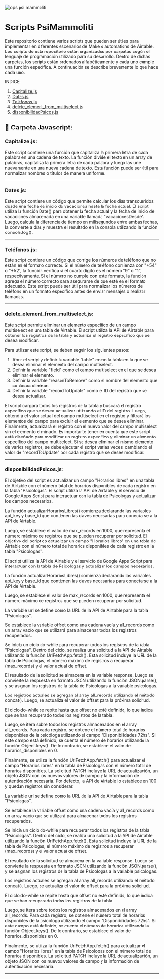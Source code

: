 ![ops psi mammoliti](https://user-images.githubusercontent.com/66747959/231828975-ab0754ac-d29d-451a-83b6-228dad38be92.jpg)
# Scripts PsiMammoliti
Este repositorio contiene varios scripts que pueden ser útiles para implementar en diferentes escenarios de Make o automations de Airtable. Los scripts de este repositorio están organizados por carpetas según el lenguaje de programación utilizado para su desarrollo. Dentro de dichas carpetas, los scripts están ordenados alfabéticamente y cada uno cumple una función específica. A continuación se describe brevemente lo que hace cada uno.

INDICE:
<br> 
1. [Capitalize.js](https://github.com/arielcazzulino/scripts-psimammoliti/edit/main/README.md#capitalizejs)
2. [Dates.js](https://github.com/arielcazzulino/scripts-psimammoliti/edit/main/README.md#datesjs) 
3. [Teléfonos.js](https://github.com/arielcazzulino/scripts-psimammoliti/edit/main/README.md#tel%C3%A9fonosjs)
4. [delete_element_from_multiselect.js](https://github.com/arielcazzulino/scripts-psimammoliti/edit/main/README.md#delete_element_from_multiselectjs)
5. [disponibilidadPsicos.js](https://github.com/arielcazzulino/scripts-psimammoliti/edit/main/README.md#disponibilidadpsicosjs)

## 📁 Carpeta Javascript:

### Capitalize.js:
Este script contiene una función que capitaliza la primera letra de cada palabra en una cadena de texto. La función divide el texto en un array de palabras, capitaliza la primera letra de cada palabra y luego las une nuevamente en una nueva cadena de texto. Esta función puede ser útil para normalizar nombres o títulos de manera uniforme.<hr>

### Dates.js:
Este script contiene un código que permite calcular los días transcurridos desde una fecha de inicio de vacaciones hasta la fecha actual. El script utiliza la función Date() para obtener la fecha actual y la fecha de inicio de vacaciones almacenada en una variable llamada "vacacionesDesde". Luego, calcula la diferencia de tiempo en milisegundos entre ambas fechas, la convierte a días y muestra el resultado en la consola utilizando la función console.log().<hr>

### Teléfonos.js:
Este script contiene un código que corrige los números de teléfono que no están en el formato correcto. Si el número de teléfono comienza con "+54" o "+52", la función verifica si el cuarto dígito es el número "9" o "1", respectivamente. Si el número no cumple con este formato, la función agrega el número correcto para asegurarse de que esté en el formato adecuado. Este script puede ser útil para normalizar los números de teléfono en un formato específico antes de enviar mensajes o realizar llamadas.<hr>

### delete_element_from_multiselect.js:
Este script permite eliminar un elemento específico de un campo multiselect en una tabla de Airtable. El script utiliza la API de Airtable para obtener los registros de la tabla y actualiza el registro específico que se desea modificar.

Para utilizar este script, se deben seguir los siguientes pasos:

1. Abrir el script y definir la variable "table" como la tabla en la que se desea eliminar el elemento del campo multiselect.
2. Definir la variable "field" como el campo multiselect en el que se desea eliminar el elemento.
3. Definir la variable "reasonToRemove" como el nombre del elemento que se desea eliminar.
4. Definir la variable "recordToUpdate" como el ID del registro que se desea actualizar.

El script cargará todos los registros de la tabla y buscará el registro específico que se desea actualizar utilizando el ID del registro. Luego, obtendrá el valor actual del campo multiselect en el registro y filtrará los elementos del campo para excluir el elemento que se desea eliminar. Finalmente, actualizará el registro con el nuevo valor del campo multiselect sin el elemento eliminado. Es importante tener en cuenta que este script está diseñado para modificar un registro específico y eliminar un elemento específico del campo multiselect. Si se desea eliminar el mismo elemento de varios registros, se debe ejecutar el script varias veces, cambiando el valor de "recordToUpdate" por cada registro que se desee modificar.<hr>

### disponibilidadPsicos.js:

El objetivo del script es actualizar un campo "Horarios libres" en una tabla de Airtable con el número total de horarios disponibles de cada registro en la tabla "Psicologas". El script utiliza la API de Airtable y el servicio de Google Apps Script para interactuar con la tabla de Psicologas y actualizar los campos necesarios.

La función actualizarHorariosLibres() comienza declarando las variables api_key y base_id que contienen las claves necesarias para conectarse a la API de Airtable.

Luego, se establece el valor de max_records en 1000, que representa el número máximo de registros que se pueden recuperar por solicitud. El objetivo del script es actualizar un campo "Horarios libres" en una tabla de Airtable con el número total de horarios disponibles de cada registro en la tabla "Psicologas".

El script utiliza la API de Airtable y el servicio de Google Apps Script para interactuar con la tabla de Psicologas y actualizar los campos necesarios.

La función actualizarHorariosLibres() comienza declarando las variables api_key y base_id que contienen las claves necesarias para conectarse a la API de Airtable.

Luego, se establece el valor de max_records en 1000, que representa el número máximo de registros que se pueden recuperar por solicitud.

La variable url se define como la URL de la API de Airtable para la tabla "Psicologas".

Se establece la variable offset como una cadena vacía y all_records como un array vacío que se utilizará para almacenar todos los registros recuperados.

Se inicia un ciclo do-while para recuperar todos los registros de la tabla "Psicologas". Dentro del ciclo, se realiza una solicitud a la API de Airtable utilizando la función UrlFetchApp.fetch(). Esta solicitud incluye la URL de la tabla de Psicologas, el número máximo de registros a recuperar (max_records) y el valor actual de offset.

El resultado de la solicitud se almacena en la variable response. Luego se convierte la respuesta en formato JSON utilizando la función JSON.parse(), y se asignan los registros de la tabla de Psicologas a la variable psicologas.

Los registros actuales se agregan al array all_records utilizando el método concat(). Luego, se actualiza el valor de offset para la próxima solicitud.

El ciclo do-while se repite hasta que offset no esté definido, lo que indica que se han recuperado todos los registros de la tabla.

Luego, se itera sobre todos los registros almacenados en el array all_records. Para cada registro, se obtiene el número total de horarios disponibles de la psicóloga utilizando el campo "Disponibilidades 72hs". Si este campo está definido, se cuenta el número de horarios utilizando la función Object.keys(). De lo contrario, se establece el valor de horarios_disponibles en 0.

Finalmente, se utiliza la función UrlFetchApp.fetch() para actualizar el campo "Horarios libres" en la tabla de Psicologas con el número total de horarios disponibles. La solicitud PATCH incluye la URL de actualización, un objeto JSON con los nuevos valores de campo y la información de autenticación necesaria. Por defecto, la API de Airtable lo establece en 100 y quedan registros sin considerar.

La variable url se define como la URL de la API de Airtable para la tabla "Psicologas".

Se establece la variable offset como una cadena vacía y all_records como un array vacío que se utilizará para almacenar todos los registros recuperados.

Se inicia un ciclo do-while para recuperar todos los registros de la tabla "Psicologas". Dentro del ciclo, se realiza una solicitud a la API de Airtable utilizando la función UrlFetchApp.fetch(). Esta solicitud incluye la URL de la tabla de Psicologas, el número máximo de registros a recuperar (max_records) y el valor actual de offset.

El resultado de la solicitud se almacena en la variable response. Luego se convierte la respuesta en formato JSON utilizando la función JSON.parse(), y se asignan los registros de la tabla de Psicologas a la variable psicologas.

Los registros actuales se agregan al array all_records utilizando el método concat(). Luego, se actualiza el valor de offset para la próxima solicitud.

El ciclo do-while se repite hasta que offset no esté definido, lo que indica que se han recuperado todos los registros de la tabla.

Luego, se itera sobre todos los registros almacenados en el array all_records. Para cada registro, se obtiene el número total de horarios disponibles de la psicóloga utilizando el campo "Disponibilidades 72hs". Si este campo está definido, se cuenta el número de horarios utilizando la función Object.keys(). De lo contrario, se establece el valor de horarios_disponibles en 0.

Finalmente, se utiliza la función UrlFetchApp.fetch() para actualizar el campo "Horarios libres" en la tabla de Psicologas con el número total de horarios disponibles. La solicitud PATCH incluye la URL de actualización, un objeto JSON con los nuevos valores de campo y la información de autenticación necesaria.<hr>
